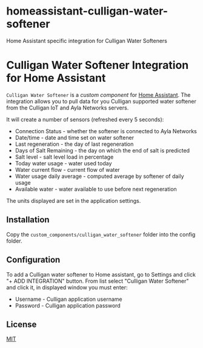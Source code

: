 # homeassistant-culligan-water-softener
Home Assistant specific integration for Culligan Water Softeners

# Culligan Water Softener Integration for Home Assistant

`Culligan Water Softener` is a _custom component_ for [Home Assistant](https://www.home-assistant.io/). The integration allows you to pull data for you Culligan supported water softener from the Culligan IoT and Ayla Networks servers.

It will create a number of sensors (refreshed every 5 seconds):
- Connection Status - whether the softener is connected to Ayla Networks
- Date/time - date and time set on water softener
- Last regeneration - the day of last regeneration
- Days of Salt Remaining - the day on which the end of salt is predicted
- Salt level - salt level load in percentage
- Today water usage - water used today
- Water current flow - current flow of water
- Water usage daily average - computed average by softener of daily usage
- Available water - water available to use before next regeneration

The units displayed are set in the application settings.

## Installation
Copy the `custom_components/culligan_water_softener` folder into the config folder.

## Configuration
To add a Culligan water softener to Home assistant, go to Settings and click "+ ADD INTEGRATION" button. From list select "Culligan Water Softener" and click it, in displayed window you must enter:
- Username - Culligan application username
- Password - Culligan application password

## License
[MIT](https://choosealicense.com/licenses/mit/)